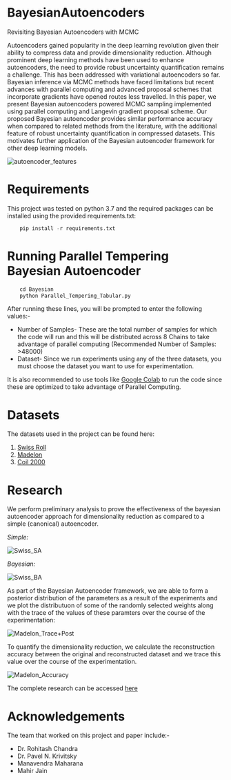 # BayesianAutoencoders
Revisiting Bayesian Autoencoders with MCMC

Autoencoders gained popularity in the deep learning revolution given their ability to compress data and provide dimensionality reduction. Although prominent deep learning methods have been used to enhance autoencoders, the need to provide robust uncertainty quantification remains a challenge. This has been addressed with variational autoencoders so far. Bayesian inference via MCMC methods have faced limitations but recent advances with parallel computing and advanced proposal schemes that incorporate gradients have opened routes less travelled. In this paper, we present Bayesian autoencoders powered MCMC sampling implemented using parallel computing and Langevin gradient proposal scheme. Our proposed Bayesian autoencoder provides similar performance accuracy when compared to related methods from the literature, with the additional feature of robust uncertainty quantification in compressed datasets. This motivates further application of the Bayesian autoencoder framework for other deep learning models.

![autoencoder_features](https://user-images.githubusercontent.com/55910983/122639592-588d2f00-d118-11eb-9d58-2cb2044ebef0.png)


# Requirements
This project was tested on python 3.7 and the required packages can be installed using the provided requirements.txt:

```python
    pip install -r requirements.txt
```

# Running Parallel Tempering Bayesian Autoencoder
```python
    cd Bayesian
    python Parallel_Tempering_Tabular.py
```
After running these lines, you will be prompted to enter the following values:- 
* Number of Samples- These are the total number of samples for which the code will run and this will be distributed across 8 Chains to take advantage of parallel computing (Recommended Number of Samples: >48000)
* Dataset- Since we run experiments using any of the three datasets, you must choose the dataset you want to use for experimentation.

It is also recommended to use tools like [Google Colab](https://colab.research.google.com/) to run the code since these are optimized to take advantage of Parallel Computing.


# Datasets

The datasets used in the project can be found here:

1. [Swiss Roll](https://scikit-learn.org/stable/modules/generated/sklearn.datasets.make_swiss_roll.html)
2. [Madelon](https://archive.ics.uci.edu/ml/datasets/madelon)
3. [Coil 2000](https://archive.ics.uci.edu/ml/datasets/Insurance+Company+Benchmark+(COIL+2000))


# Research

We perform preliminary analysis to prove the effectiveness of the bayesian autoencoder approach for dimensionality reduction as compared to a simple (canonical) autoencoder. 

*Simple:*

![Swiss_SA](https://user-images.githubusercontent.com/55910983/122639699-e49f5680-d118-11eb-8ae5-1f5553a0ed3a.png)
 
*Bayesian:*

![Swiss_BA](https://user-images.githubusercontent.com/55910983/122639710-f7b22680-d118-11eb-9a3a-1cc6a5aa05e1.png)

As part of the Bayesian Autoencoder framework, we are able to form a posterior distribution of the parameters as a result of the experiments and we plot the distributuon of some of the randomly selected weights along with the trace of the values of these paramters over the course of the experimentation:

![Madelon_Trace+Post](https://user-images.githubusercontent.com/55910983/122640021-b458b780-d11a-11eb-8270-6a2ab85898e2.png)


To quantify the dimensionality reduction, we calculate the reconstruction accuracy between the original and reconstructed dataset and we trace this value over the course of the experimentation.

![Madelon_Accuracy](https://user-images.githubusercontent.com/55910983/122640130-5ed0da80-d11b-11eb-9e39-bdf1d1249b96.png)


The complete research can be accessed [here]((https://arxiv.org/abs/2104.05915))

# Acknowledgements

The team that worked on this project and paper include:-

* Dr. Rohitash Chandra
* Dr. Pavel N. Krivitsky
* Manavendra Maharana
* Mahir Jain





